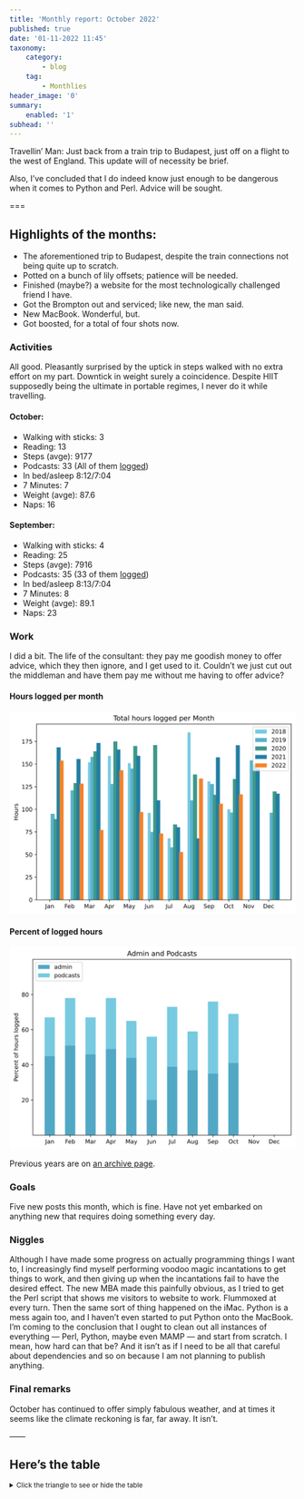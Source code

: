 ```yaml
---
title: 'Monthly report: October 2022'
published: true
date: '01-11-2022 11:45'
taxonomy:
    category:
        - blog
    tag:
        - Monthlies
header_image: '0'
summary:
    enabled: '1'
subhead: ''
---
```


Travellin’ Man: Just back from a train trip to Budapest, just off on a flight to the west of England. This update will of necessity be brief.

Also, I’ve concluded that I do indeed know just enough to be dangerous when it comes to Python and Perl. Advice will be sought. 

===

## Highlights of the months:

- The aforementioned trip to Budapest, despite the train connections not being quite up to scratch.
- Potted on a bunch of lily offsets; patience will be needed.
- Finished (maybe?) a website for the most technologically challenged friend I have.
- Got the Brompton out and serviced; like new, the man said.
- New MacBook. Wonderful, but.
- Got boosted, for a total of four shots now.


### Activities

All good. Pleasantly surprised by the uptick in steps walked with no extra effort on my part. Downtick in weight surely a coincidence. Despite HIIT supposedly being the ultimate in portable regimes, I never do it while travelling.

#### October: 
* Walking with sticks: 3
* Reading: 13
* Steps (avge): 9177
* Podcasts: 33 (All of them [logged](https://www.jeremycherfas.net/stream/))
* In bed/asleep 8:12/7:04
* 7 Minutes: 7
* Weight (avge): 87.6
* Naps: 16

#### September: 
* Walking with sticks: 4
* Reading: 25
* Steps (avge): 7916
* Podcasts: 35 (33 of them [logged](https://www.jeremycherfas.net/stream/))
* In bed/asleep 8:13/7:04
* 7 Minutes: 8
* Weight (avge): 89.1
* Naps: 23

### Work

I did a bit. The life of the consultant: they pay me goodish money to offer advice, which they then ignore, and I get used to it. Couldn’t we just cut out the middleman and have them pay me without me having to offer advice?

#### Hours logged per month

![Graph of total hours worked each month since January 2018](hours-logged2018-2021-10.svg)

#### Percent of logged hours

![Percentage of hours logged for Admin and Podcasts](percents-2022.svg)

Previous years are on [an archive page](https://jeremycherfas.net/blog/working-life).

### Goals

Five new posts this month, which is fine. Have not yet embarked on anything new that requires doing something every day.

### Niggles

Although I have made some progress on actually programming things I want to, I increasingly find myself performing voodoo magic incantations to get things to work, and then giving up when the incantations fail to have the desired effect. The new MBA made this painfully obvious, as I tried to get the Perl script that shows me visitors to website to work. Flummoxed at every turn. Then the same sort of thing happened on the iMac. Python is a mess again too, and I haven’t even started to put Python onto the MacBook. I’m coming to the conclusion that I ought to clean out all instances of everything — Perl, Python, maybe even MAMP — and start from scratch. I mean, how hard can that be? And it isn’t as if I need to be all that careful about dependencies and so on because I am not planning to publish anything.

### Final remarks

October has continued to offer simply fabulous weather, and at times it seems like the climate reckoning is far, far away. It isn’t.

——

## Here’s the table
<details>
<summary style="font-size: smaller;">Click the triangle to see or hide the table</summary>
<table class="worktable">
<thead>
<tr>
<th style="text-align: right;" class="bigrow">Month</th>
<th style="text-align: center;" class="bigrow">Total</th>
<th style="text-align: center;" class="smallrow">Daily</th>
<th style="text-align: center;"class="smallrow">Admin %</th>
<th style="text-align: center;"class="smallrow">ETP %</th>
<th style="text-align: center;"class="smallrow">Other %</th>
</tr>
</thead>
<tbody>
<tr>
<td style="text-align: right;">10</td>
<td style="text-align: center;">116.50</td>
<td style="text-align: center;">5.0</td>
<td style="text-align: center;">40</td>
<td style="text-align: center;">28</td>
<td style="text-align: center;">32</td>
</tr>
<tr>
<td style="text-align: right;">09</td>
<td style="text-align: center;">106.33</td>
<td style="text-align: center;">4.1</td>
<td style="text-align: center;">35</td>
<td style="text-align: center;">41</td>
<td style="text-align: center;">34</td>
</tr>
<tr>
<td style="text-align: right;">08</td>
<td style="text-align: center;">134.02</td>
<td style="text-align: center;">4.28</td>
<td style="text-align: center;">37</td>
<td style="text-align: center;">22</td>
<td style="text-align: center;">41</td>
</tr>
<tr>
<td style="text-align: right;">07</td>
<td style="text-align: center;">52.8</td>
<td style="text-align: center;">1.70</td>
<td style="text-align: center;">39</td>
<td style="text-align: center;">34</td>
<td style="text-align: center;">27</td>
</tr>
<tr>
<td style="text-align: right;">06</td>
<td style="text-align: center;">73.25</td>
<td style="text-align: center;">2.44</td>
<td style="text-align: center;">20</td>
<td style="text-align: center;">36</td>
<td style="text-align: center;">44</td>
</tr>
<tr>
<td style="text-align: right;">05</td>
<td style="text-align: center;">97.1</td>
<td style="text-align: center;">3.13</td>
<td style="text-align: center;">44</td>
<td style="text-align: center;">21</td>
<td style="text-align: center;">35</td>
</tr>
<tr>
<td style="text-align: right;">04</td>
<td style="text-align: center;">143.2</td>
<td style="text-align: center;">5.11</td>
<td style="text-align: center;">49</td>
<td style="text-align: center;">29</td>
<td style="text-align: center;">22</td>
</tr>
<tr>
<td style="text-align: right;">03</td>
<td style="text-align: center;">77.1</td>
<td style="text-align: center;">2.48</td>
<td style="text-align: center;">46</td>
<td style="text-align: center;">21</td>
<td style="text-align: center;">33</td>
</tr>
<tr>
<td style="text-align: right;">02</td>
<td style="text-align: center;">128.5</td>
<td style="text-align: center;">4.62</td>
<td style="text-align: center;">51</td>
<td style="text-align: center;">27</td>
<td style="text-align: center;">22</td>
</tr>
<tr>
<td style="text-align: right;">2022-01</td>
<td style="text-align: center;">153.9</td>
<td style="text-align: center;">4.96</td>
<td style="text-align: center;">45</td>
<td style="text-align: center;">22</td>
<td style="text-align: center;">33</td>
</tr>
</tbody>
</table>
</details>
